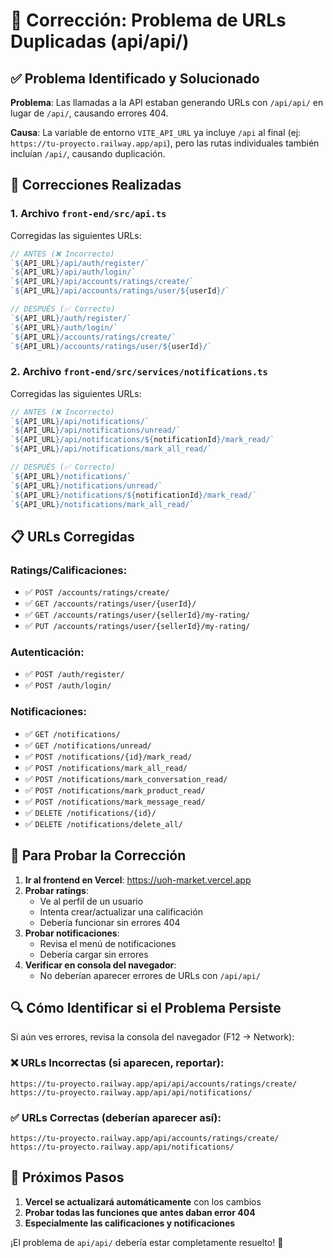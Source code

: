 # 🔧 Corrección: Problema de URLs Duplicadas (api/api/)

## ✅ Problema Identificado y Solucionado

**Problema**: Las llamadas a la API estaban generando URLs con `/api/api/` en lugar de `/api/`, causando errores 404.

**Causa**: La variable de entorno `VITE_API_URL` ya incluye `/api` al final (ej: `https://tu-proyecto.railway.app/api`), pero las rutas individuales también incluían `/api/`, causando duplicación.

## 🔨 Correcciones Realizadas

### 1. Archivo `front-end/src/api.ts`
Corregidas las siguientes URLs:

```typescript
// ANTES (❌ Incorrecto)
`${API_URL}/api/auth/register/`
`${API_URL}/api/auth/login/`
`${API_URL}/api/accounts/ratings/create/`
`${API_URL}/api/accounts/ratings/user/${userId}/`

// DESPUÉS (✅ Correcto)
`${API_URL}/auth/register/`
`${API_URL}/auth/login/`
`${API_URL}/accounts/ratings/create/`
`${API_URL}/accounts/ratings/user/${userId}/`
```

### 2. Archivo `front-end/src/services/notifications.ts`
Corregidas las siguientes URLs:

```typescript
// ANTES (❌ Incorrecto)
`${API_URL}/api/notifications/`
`${API_URL}/api/notifications/unread/`
`${API_URL}/api/notifications/${notificationId}/mark_read/`
`${API_URL}/api/notifications/mark_all_read/`

// DESPUÉS (✅ Correcto)
`${API_URL}/notifications/`
`${API_URL}/notifications/unread/`
`${API_URL}/notifications/${notificationId}/mark_read/`
`${API_URL}/notifications/mark_all_read/`
```

## 📋 URLs Corregidas

### Ratings/Calificaciones:
- ✅ `POST /accounts/ratings/create/`
- ✅ `GET /accounts/ratings/user/{userId}/`
- ✅ `GET /accounts/ratings/user/{sellerId}/my-rating/`
- ✅ `PUT /accounts/ratings/user/{sellerId}/my-rating/`

### Autenticación:
- ✅ `POST /auth/register/`
- ✅ `POST /auth/login/`

### Notificaciones:
- ✅ `GET /notifications/`
- ✅ `GET /notifications/unread/`
- ✅ `POST /notifications/{id}/mark_read/`
- ✅ `POST /notifications/mark_all_read/`
- ✅ `POST /notifications/mark_conversation_read/`
- ✅ `POST /notifications/mark_product_read/`
- ✅ `POST /notifications/mark_message_read/`
- ✅ `DELETE /notifications/{id}/`
- ✅ `DELETE /notifications/delete_all/`

## 🧪 Para Probar la Corrección

1. **Ir al frontend en Vercel**: https://uoh-market.vercel.app
2. **Probar ratings**: 
   - Ve al perfil de un usuario
   - Intenta crear/actualizar una calificación
   - Debería funcionar sin errores 404
3. **Probar notificaciones**:
   - Revisa el menú de notificaciones
   - Debería cargar sin errores
4. **Verificar en consola del navegador**:
   - No deberían aparecer errores de URLs con `/api/api/`

## 🔍 Cómo Identificar si el Problema Persiste

Si aún ves errores, revisa la consola del navegador (F12 → Network):

### ❌ URLs Incorrectas (si aparecen, reportar):
```
https://tu-proyecto.railway.app/api/api/accounts/ratings/create/
https://tu-proyecto.railway.app/api/api/notifications/
```

### ✅ URLs Correctas (deberían aparecer así):
```
https://tu-proyecto.railway.app/api/accounts/ratings/create/
https://tu-proyecto.railway.app/api/notifications/
```

## 🚀 Próximos Pasos

1. **Vercel se actualizará automáticamente** con los cambios
2. **Probar todas las funciones que antes daban error 404**
3. **Especialmente las calificaciones y notificaciones**

¡El problema de `api/api/` debería estar completamente resuelto! 🎉
